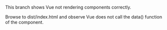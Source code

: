 This branch shows Vue not rendering components correctly.

Browse to dist/index.html and observe Vue does not call the data() function of the component.
